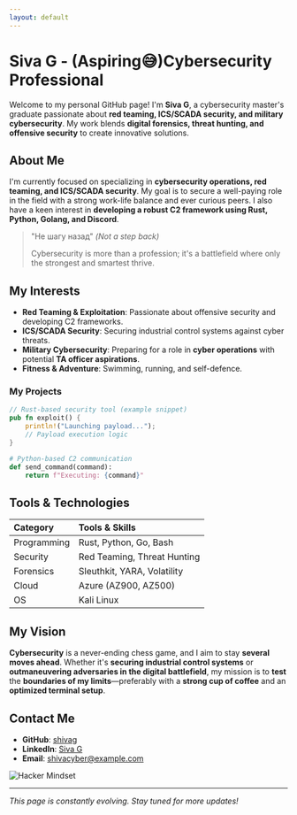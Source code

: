 ```yaml
---
layout: default
---
```


# Siva G - (Aspiring😅)Cybersecurity Professional

Welcome to my personal GitHub page! I'm **Siva G**, a cybersecurity master's graduate passionate about **red teaming, ICS/SCADA security, and military cybersecurity**. My work blends **digital forensics, threat hunting, and offensive security** to create innovative solutions.

## About Me

I'm currently focused on specializing in **cybersecurity operations, red teaming, and ICS/SCADA security**. My goal is to secure a well-paying role in the field with a strong work-life balance and ever curious peers. I also have a keen interest in **developing a robust C2 framework using Rust, Python, Golang, and Discord**.

> "Не шагу назад" *(Not a step back)*
>
> Cybersecurity is more than a profession; it's a battlefield where only the strongest and smartest thrive.

## My Interests

- **Red Teaming & Exploitation**: Passionate about offensive security and developing C2 frameworks.
- **ICS/SCADA Security**: Securing industrial control systems against cyber threats.
- **Military Cybersecurity**: Preparing for a role in **cyber operations** with potential **TA officer aspirations**.
- **Fitness & Adventure**: Swimming, running, and self-defence.

### My Projects

```rust
// Rust-based security tool (example snippet)
pub fn exploit() {
    println!("Launching payload...");
    // Payload execution logic
}
```

```python
# Python-based C2 communication
def send_command(command):
    return f"Executing: {command}"
```

## Tools & Technologies

| Category       | Tools & Skills                          |
|:--------------|:---------------------------------|
| Programming   | Rust, Python, Go, Bash         |
| Security      | Red Teaming, Threat Hunting    |
| Forensics     | Sleuthkit, YARA, Volatility    |
| Cloud         | Azure (AZ900, AZ500)      |
| OS           | Kali Linux      |

## My Vision

**Cybersecurity** is a never-ending chess game, and I aim to stay **several moves ahead**. Whether it's **securing industrial control systems** or **outmaneuvering adversaries in the digital battlefield**, my mission is to **test** the **boundaries of my limits**—preferably with a **strong cup of coffee** and an **optimized terminal setup**.

## Contact Me

- **GitHub**: [shivag](https://github.com/shivag)
- **LinkedIn**: [Siva G](#)
- **Email**: [shivacyber@example.com](mailto:shivacyber@example.com)

![Hacker Mindset](https://github.githubassets.com/images/icons/emoji/octocat.png)

---

*This page is constantly evolving. Stay tuned for more updates!*

